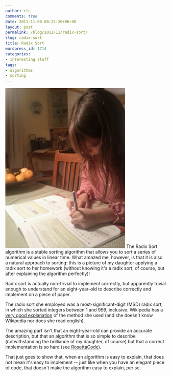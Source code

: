 ```yaml
---
author: rlc
comments: true
date: 2011-11-08 00:25:20+00:00
layout: post
permalink: /blog/2011/11/radix-sort/
slug: radix-sort
title: Radix Sort
wordpress_id: 1714
categories:
- Interesting stuff
tags:
- algorithms
- sorting
---
```


![image](/assets//2011/11/wpid-IMG_20111107_191330.jpg)
The Radix Sort algorithm is a stable sorting algorithm that allows you to sort a series of numerical values in linear time. What amazed me, however, is that it is also a natural approach to sorting: this is a picture of my daughter applying a radix sort to her homework (without knowing it's a radix sort, of course, but after explaining the algorithm perfectly)!
<!--more-->
Radix sort is actually non-trivial to implement correctly, but apparently trivial enough to understand for an eight-year-old to describe correctly and implement on a piece of paper.

The radix sort she employed was a most-significant-digit (MSD) radix sort, in which she sorted integers between 1 and 999, inclusive. Wikipedia has a [very good explanation](http://en.wikipedia.org/w/index.php?title=Radix_sort&oldid=449846096#Recursive_forward_radix_sort_example) of the method she used (and she doesn't know Wikipedia nor does she read english).

The amazing part isn't that an eight-year-old can provide an accurate description, but that an algorithm that is so simple to describe (notwithstanding the brilliance of my daughter, of course) but that a correct implementation is so hard (see [RosettaCode](http://rosettacode.org/wiki/Sorting_algorithms/Radix_sort)).

That just goes to show that, when an algorithm is easy to explain, that does not mean it's easy to implement -- just like when you have an elegant piece of code, that doesn't make the algorithm easy to explain, per se.
